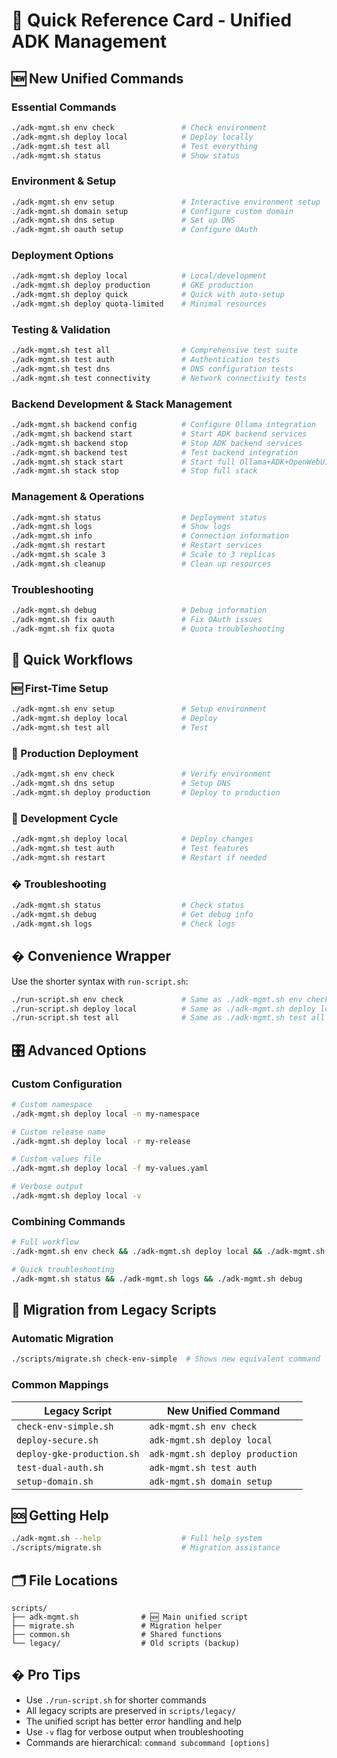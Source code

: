 # 🚀 Quick Reference Card - Unified ADK Management

## 🆕 New Unified Commands

### Essential Commands
```bash
./adk-mgmt.sh env check               # Check environment
./adk-mgmt.sh deploy local            # Deploy locally
./adk-mgmt.sh test all                # Test everything
./adk-mgmt.sh status                  # Show status
```

### Environment & Setup
```bash
./adk-mgmt.sh env setup               # Interactive environment setup
./adk-mgmt.sh domain setup            # Configure custom domain
./adk-mgmt.sh dns setup               # Set up DNS
./adk-mgmt.sh oauth setup             # Configure OAuth
```

### Deployment Options
```bash
./adk-mgmt.sh deploy local            # Local/development
./adk-mgmt.sh deploy production       # GKE production
./adk-mgmt.sh deploy quick            # Quick with auto-setup
./adk-mgmt.sh deploy quota-limited    # Minimal resources
```

### Testing & Validation
```bash
./adk-mgmt.sh test all                # Comprehensive test suite
./adk-mgmt.sh test auth               # Authentication tests
./adk-mgmt.sh test dns                # DNS configuration tests
./adk-mgmt.sh test connectivity       # Network connectivity tests
```

### Backend Development & Stack Management
```bash
./adk-mgmt.sh backend config          # Configure Ollama integration
./adk-mgmt.sh backend start           # Start ADK backend services
./adk-mgmt.sh backend stop            # Stop ADK backend services
./adk-mgmt.sh backend test            # Test backend integration
./adk-mgmt.sh stack start             # Start full Ollama+ADK+OpenWebUI stack
./adk-mgmt.sh stack stop              # Stop full stack
```

### Management & Operations
```bash
./adk-mgmt.sh status                  # Deployment status
./adk-mgmt.sh logs                    # Show logs
./adk-mgmt.sh info                    # Connection information
./adk-mgmt.sh restart                 # Restart services
./adk-mgmt.sh scale 3                 # Scale to 3 replicas
./adk-mgmt.sh cleanup                 # Clean up resources
```

### Troubleshooting
```bash
./adk-mgmt.sh debug                   # Debug information
./adk-mgmt.sh fix oauth               # Fix OAuth issues
./adk-mgmt.sh fix quota               # Quota troubleshooting
```

## 🔄 Quick Workflows

### 🆕 First-Time Setup
```bash
./adk-mgmt.sh env setup               # Setup environment
./adk-mgmt.sh deploy local            # Deploy
./adk-mgmt.sh test all                # Test
```

### 🚀 Production Deployment
```bash
./adk-mgmt.sh env check               # Verify environment
./adk-mgmt.sh dns setup               # Setup DNS
./adk-mgmt.sh deploy production       # Deploy to production
```

### 🧪 Development Cycle
```bash
./adk-mgmt.sh deploy local            # Deploy changes
./adk-mgmt.sh test auth               # Test features
./adk-mgmt.sh restart                 # Restart if needed
```

### � Troubleshooting
```bash
./adk-mgmt.sh status                  # Check status
./adk-mgmt.sh debug                   # Get debug info
./adk-mgmt.sh logs                    # Check logs
```

## � Convenience Wrapper

Use the shorter syntax with `run-script.sh`:

```bash
./run-script.sh env check             # Same as ./adk-mgmt.sh env check
./run-script.sh deploy local          # Same as ./adk-mgmt.sh deploy local
./run-script.sh test all              # Same as ./adk-mgmt.sh test all
```

## 🎛️ Advanced Options

### Custom Configuration
```bash
# Custom namespace
./adk-mgmt.sh deploy local -n my-namespace

# Custom release name
./adk-mgmt.sh deploy local -r my-release

# Custom values file
./adk-mgmt.sh deploy local -f my-values.yaml

# Verbose output
./adk-mgmt.sh deploy local -v
```

### Combining Commands
```bash
# Full workflow
./adk-mgmt.sh env check && ./adk-mgmt.sh deploy local && ./adk-mgmt.sh test all

# Quick troubleshooting
./adk-mgmt.sh status && ./adk-mgmt.sh logs && ./adk-mgmt.sh debug
```

## 🔄 Migration from Legacy Scripts

### Automatic Migration
```bash
./scripts/migrate.sh check-env-simple  # Shows new equivalent command
```

### Common Mappings
| Legacy Script | New Unified Command |
|---------------|-------------------|
| `check-env-simple.sh` | `adk-mgmt.sh env check` |
| `deploy-secure.sh` | `adk-mgmt.sh deploy local` |
| `deploy-gke-production.sh` | `adk-mgmt.sh deploy production` |
| `test-dual-auth.sh` | `adk-mgmt.sh test auth` |
| `setup-domain.sh` | `adk-mgmt.sh domain setup` |

## 🆘 Getting Help

```bash
./adk-mgmt.sh --help                  # Full help system
./scripts/migrate.sh                  # Migration assistance
```

## 🗂️ File Locations

```
scripts/
├── adk-mgmt.sh              # 🆕 Main unified script
├── migrate.sh               # Migration helper
├── common.sh                # Shared functions
└── legacy/                  # Old scripts (backup)
```

## � Pro Tips

- Use `./run-script.sh` for shorter commands
- All legacy scripts are preserved in `scripts/legacy/`
- The unified script has better error handling and help
- Use `-v` flag for verbose output when troubleshooting
- Commands are hierarchical: `command subcommand [options]`
